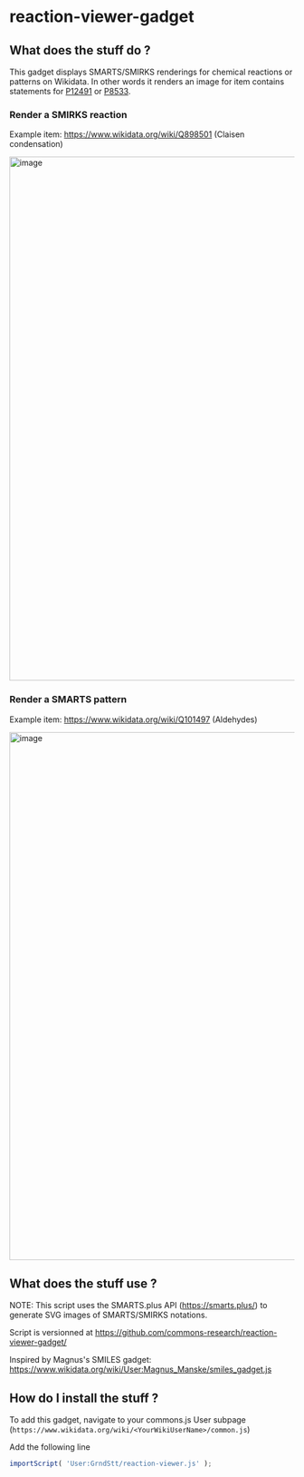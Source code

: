 # reaction-viewer-gadget

## What does the stuff do ?

This gadget displays SMARTS/SMIRKS renderings for chemical reactions or patterns on Wikidata. In other words it renders an image for item contains statements for [P12491](https://www.wikidata.org/wiki/Property:P12491) or [P8533](https://www.wikidata.org/wiki/Property:P8533).

### Render a SMIRKS reaction 

Example item: https://www.wikidata.org/wiki/Q898501 (Claisen condensation)

<img width="924" alt="image" src="https://github.com/commons-research/reaction-viewer-gadget/assets/2760049/e0fae94c-cbf0-44ef-a2b6-6d645783d532">

### Render a SMARTS pattern

Example item: https://www.wikidata.org/wiki/Q101497 (Aldehydes)

<img width="931" alt="image" src="https://github.com/commons-research/reaction-viewer-gadget/assets/2760049/e2d57121-9dad-408e-b67a-c1389101ffa5">

## What does the stuff use ?

NOTE: This script uses the SMARTS.plus API (https://smarts.plus/) to generate SVG images of SMARTS/SMIRKS notations.

Script is versionned at https://github.com/commons-research/reaction-viewer-gadget/

Inspired by Magnus's SMILES gadget: https://www.wikidata.org/wiki/User:Magnus_Manske/smiles_gadget.js

## How do I install the stuff ?

To add this gadget, navigate to your commons.js User subpage (`https://www.wikidata.org/wiki/<YourWikiUserName>/common.js`)

Add the following line

```js
importScript( 'User:GrndStt/reaction-viewer.js' );
```


